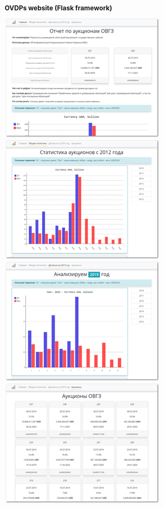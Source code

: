 ## OVDPs website (Flask framework)

![Screenshot](screenshot-flask_ovdp__index.png)
![Screenshot](screenshot-flask_ovdp__stats.png)
![Screenshot](screenshot-flask_ovdp__year.png)
![Screenshot](screenshot-flask_ovdp__auctions.png)

